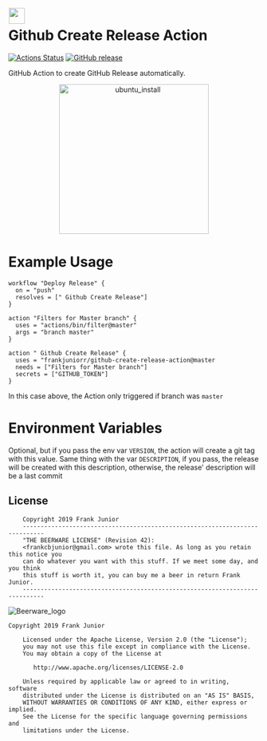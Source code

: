 <img height="32" width="32" hspace="1" vspace="1" align="left" src="https://unpkg.com/simple-icons@latest/icons/github.svg" />

# Github Create Release Action

[![Actions Status](https://wdp9fww0r9.execute-api.us-west-2.amazonaws.com/production/badge/frankjuniorr/github-create-release-action)](https://wdp9fww0r9.execute-api.us-west-2.amazonaws.com/production/results/frankjuniorr/github-create-release-action)
[![GitHub release](https://img.shields.io/github/release/frankjuniorr/github-create-release-action.svg)](https://GitHub.com/frankjuniorr/github-create-release-action/releases/)

GitHub Action to create GitHub Release automatically.

<p align="center">
  <img src="images/action_screenshot.png" alt="ubuntu_install" height="300px">
</p>

# Example Usage

```hcl
workflow "Deploy Release" {
  on = "push"
  resolves = [" Github Create Release"]
}

action "Filters for Master branch" {
  uses = "actions/bin/filter@master"
  args = "branch master"
}

action " Github Create Release" {
  uses = "frankjuniorr/github-create-release-action@master
  needs = ["Filters for Master branch"]
  secrets = ["GITHUB_TOKEN"]
}

```

In this case above, the Action only triggered if branch was ``master``

# Environment Variables

Optional, but if you pass the env var ``VERSION``, the action will create a git tag with this value. Same thing with the var ``DESCRIPTION``, if you pass, the release will be created with this description, otherwise, the release' description will be a last commit

## License

```
    Copyright 2019 Frank Junior
    ----------------------------------------------------------------------------
    "THE BEERWARE LICENSE" (Revision 42):
    <frankcbjunior@gmail.com> wrote this file. As long as you retain this notice you
    can do whatever you want with this stuff. If we meet some day, and you think
    this stuff is worth it, you can buy me a beer in return Frank Junior.
    ----------------------------------------------------------------------------
```

![Beerware_logo](http://upload.wikimedia.org/wikipedia/commons/thumb/d/d5/BeerWare_Logo.svg/220px-BeerWare_Logo.svg.png)

```
Copyright 2019 Frank Junior

    Licensed under the Apache License, Version 2.0 (the "License");
    you may not use this file except in compliance with the License.
    You may obtain a copy of the License at

       http://www.apache.org/licenses/LICENSE-2.0

    Unless required by applicable law or agreed to in writing, software
    distributed under the License is distributed on an "AS IS" BASIS,
    WITHOUT WARRANTIES OR CONDITIONS OF ANY KIND, either express or implied.
    See the License for the specific language governing permissions and
    limitations under the License.
```

